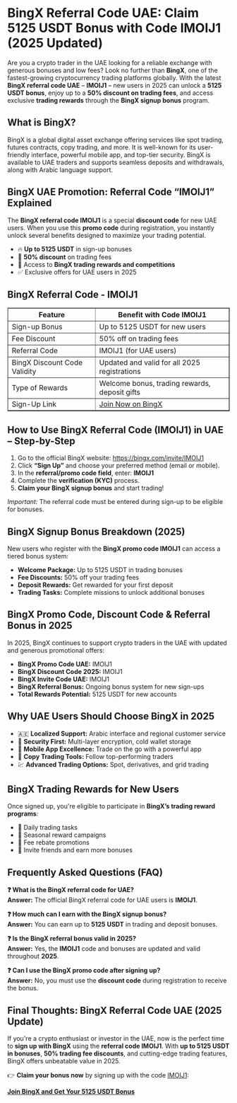 <h1>BingX Referral Code UAE: Claim 5125 USDT Bonus with Code IMOIJ1 (2025 Updated)</h1>
<p>Are you a crypto trader in the UAE looking for a reliable exchange with generous bonuses and low fees? Look no further than <strong>BingX</strong>, one of the fastest-growing cryptocurrency trading platforms globally. With the latest <strong>BingX referral code UAE</strong> – <strong>IMOIJ1</strong> – new users in 2025 can unlock a <strong>5125 USDT bonus</strong>, enjoy up to a <strong>50% discount on trading fees</strong>, and access exclusive <strong>trading rewards</strong> through the <strong>BingX signup bonus</strong> program.</p>
<h2>What is BingX?</h2>
<p>BingX is a global digital asset exchange offering services like spot trading, futures contracts, copy trading, and more. It is well-known for its user-friendly interface, powerful mobile app, and top-tier security. BingX is available to UAE traders and supports seamless deposits and withdrawals, along with Arabic language support.</p>
<h2>BingX UAE Promotion: Referral Code “IMOIJ1” Explained</h2>
<p>The <strong>BingX referral code IMOIJ1</strong> is a special <strong>discount code</strong> for new UAE users. When you use this <strong>promo code</strong> during registration, you instantly unlock several benefits designed to maximize your trading potential.</p>
<ul>
<li>🔥 <strong>Up to 5125 USDT</strong> in sign-up bonuses</li>
<li>💸 <strong>50% discount</strong> on trading fees</li>
<li>🎁 Access to <strong>BingX trading rewards and competitions</strong></li>
<li>✅ Exclusive offers for UAE users in 2025</li>
</ul>
<h2>BingX Referral Code - IMOIJ1</h2>
<table border="1" cellpadding="10" cellspacing="0">
<thead><tr><th>Feature</th><th>Benefit with Code IMOIJ1</th></tr></thead>
<tbody>
<tr><td>Sign-up Bonus</td><td>Up to 5125 USDT for new users</td></tr>
<tr><td>Fee Discount</td><td>50% off on trading fees</td></tr>
<tr><td>Referral Code</td><td>IMOIJ1 (for UAE users)</td></tr>
<tr><td>BingX Discount Code Validity</td><td>Updated and valid for all 2025 registrations</td></tr>
<tr><td>Type of Rewards</td><td>Welcome bonus, trading rewards, deposit gifts</td></tr>
<tr><td>Sign-Up Link</td><td><a href="https://bingx.com/invite/IMOIJ1" target="_blank">Join Now on BingX</a></td></tr>
</tbody>
</table>
<h2>How to Use BingX Referral Code (IMOIJ1) in UAE – Step-by-Step</h2>
<ol>
<li>Go to the official BingX website: <a href="https://bingx.com/invite/IMOIJ1" target="_blank">https://bingx.com/invite/IMOIJ1</a></li>
<li>Click <strong>“Sign Up”</strong> and choose your preferred method (email or mobile).</li>
<li>In the <strong>referral/promo code field</strong>, enter: <strong>IMOIJ1</strong></li>
<li>Complete the <strong>verification (KYC)</strong> process.</li>
<li><strong>Claim your BingX signup bonus</strong> and start trading!</li>
</ol>
<p><em>Important:</em> The referral code must be entered during sign-up to be eligible for bonuses.</p>
<h2>BingX Signup Bonus Breakdown (2025)</h2>
<p>New users who register with the <strong>BingX promo code IMOIJ1</strong> can access a tiered bonus system:</p>
<ul>
<li><strong>Welcome Package:</strong> Up to 5125 USDT in trading bonuses</li>
<li><strong>Fee Discounts:</strong> 50% off your trading fees</li>
<li><strong>Deposit Rewards:</strong> Get rewarded for your first deposit</li>
<li><strong>Trading Tasks:</strong> Complete missions to unlock additional bonuses</li>
</ul>
<h2>BingX Promo Code, Discount Code & Referral Bonus in 2025</h2>
<p>In 2025, BingX continues to support crypto traders in the UAE with updated and generous promotional offers:</p>
<ul>
<li><strong>BingX Promo Code UAE:</strong> IMOIJ1</li>
<li><strong>BingX Discount Code 2025:</strong> IMOIJ1</li>
<li><strong>BingX Invite Code UAE:</strong> IMOIJ1</li>
<li><strong>BingX Referral Bonus:</strong> Ongoing bonus system for new sign-ups</li>
<li><strong>Total Rewards Potential:</strong> 5125 USDT for new accounts</li>
</ul>
<h2>Why UAE Users Should Choose BingX in 2025</h2>
<ul>
<li>🇦🇪 <strong>Localized Support:</strong> Arabic interface and regional customer service</li>
<li>🔐 <strong>Security First:</strong> Multi-layer encryption, cold wallet storage</li>
<li>📲 <strong>Mobile App Excellence:</strong> Trade on the go with a powerful app</li>
<li>🤖 <strong>Copy Trading Tools:</strong> Follow top-performing traders</li>
<li>💹 <strong>Advanced Trading Options:</strong> Spot, derivatives, and grid trading</li>
</ul>
<h2>BingX Trading Rewards for New Users</h2>
<p>Once signed up, you're eligible to participate in <strong>BingX’s trading reward programs</strong>:</p>
<ul>
<li>🎯 Daily trading tasks</li>
<li>🎉 Seasonal reward campaigns</li>
<li>🔄 Fee rebate promotions</li>
<li>👥 Invite friends and earn more bonuses</li>
</ul>
<h2>Frequently Asked Questions (FAQ)</h2>
<p><strong>❓ What is the BingX referral code for UAE?</strong><br><strong>Answer:</strong> The official BingX referral code for UAE users is <strong>IMOIJ1</strong>.</p>
<p><strong>❓ How much can I earn with the BingX signup bonus?</strong><br><strong>Answer:</strong> You can earn up to <strong>5125 USDT</strong> in trading and deposit bonuses.</p>
<p><strong>❓ Is the BingX referral bonus valid in 2025?</strong><br><strong>Answer:</strong> Yes, the <strong>IMOIJ1</strong> code and bonuses are updated and valid throughout <strong>2025</strong>.</p>
<p><strong>❓ Can I use the BingX promo code after signing up?</strong><br><strong>Answer:</strong> No, you must use the <strong>discount code</strong> during registration to receive the bonus.</p>
<h2>Final Thoughts: BingX Referral Code UAE (2025 Update)</h2>
<p>If you're a crypto enthusiast or investor in the UAE, now is the perfect time to <strong>sign up with BingX</strong> using the <strong>referral code IMOIJ1</strong>. With <strong>up to 5125 USDT in bonuses</strong>, <strong>50% trading fee discounts</strong>, and cutting-edge trading features, BingX offers unbeatable value in 2025.</p>
<p>👉 <strong>Claim your bonus now</strong> by signing up with the code <a href="https://bingx.com/invite/IMOIJ1" target="_blank">IMOIJ1</a>:</p>
<p><a href="https://bingx.com/invite/IMOIJ1" target="_blank"><strong>Join BingX and Get Your 5125 USDT Bonus</strong></a></p>
</body>
</html>
